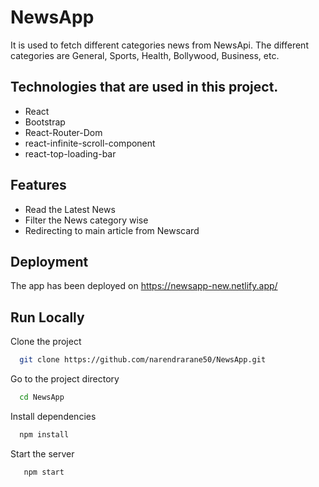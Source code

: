 # NewsApp

It is used to fetch different categories news from NewsApi. The different categories are General, Sports, Health, Bollywood, Business, etc.

## Technologies that are used in this project.
  <ul>
    <li>React</li> 
    <li>Bootstrap</li>  
    <li>React-Router-Dom</li> 
    <li>react-infinite-scroll-component</li>
    <li>react-top-loading-bar</li>
  </ul>


## Features

- Read the Latest News
- Filter the News category wise
- Redirecting to main article from Newscard


## Deployment

The app has been deployed on 
https://newsapp-new.netlify.app/



## Run Locally

Clone the project

```bash
  git clone https://github.com/narendrarane50/NewsApp.git
```

Go to the project directory

```bash
  cd NewsApp
```

Install dependencies

```bash
  npm install
```

Start the server

```bash
   npm start
```